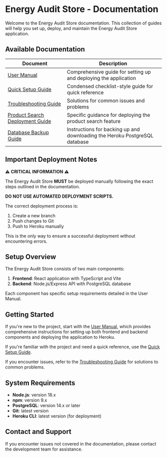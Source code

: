 # Energy Audit Store - Documentation

Welcome to the Energy Audit Store documentation. This collection of guides will help you set up, deploy, and maintain the Energy Audit Store application.

## Available Documentation

| Document | Description |
|----------|-------------|
| [User Manual](USER_MANUAL.md) | Comprehensive guide for setting up and deploying the application |
| [Quick Setup Guide](QUICK_SETUP_GUIDE.md) | Condensed checklist-style guide for quick reference |
| [Troubleshooting Guide](TROUBLESHOOTING_GUIDE.md) | Solutions for common issues and problems |
| [Product Search Deployment Guide](PRODUCT_SEARCH_DEPLOYMENT_GUIDE.md) | Specific guidance for deploying the product search feature |
| [Database Backup Guide](DATABASE_BACKUP_GUIDE.md) | Instructions for backing up and downloading the Heroku PostgreSQL database |

## Important Deployment Notes

⚠️ **CRITICAL INFORMATION** ⚠️

The Energy Audit Store **MUST** be deployed manually following the exact steps outlined in the documentation. 

**DO NOT USE AUTOMATED DEPLOYMENT SCRIPTS.** 

The correct deployment process is:
1. Create a new branch
2. Push changes to Git
3. Push to Heroku manually

This is the only way to ensure a successful deployment without encountering errors.

## Setup Overview

The Energy Audit Store consists of two main components:

1. **Frontend**: React application with TypeScript and Vite
2. **Backend**: Node.js/Express API with PostgreSQL database

Each component has specific setup requirements detailed in the User Manual.

## Getting Started

If you're new to the project, start with the [User Manual](USER_MANUAL.md), which provides comprehensive instructions for setting up both frontend and backend components and deploying the application to Heroku.

If you're familiar with the project and need a quick reference, use the [Quick Setup Guide](QUICK_SETUP_GUIDE.md).

If you encounter issues, refer to the [Troubleshooting Guide](TROUBLESHOOTING_GUIDE.md) for solutions to common problems.

## System Requirements

- **Node.js**: version 18.x
- **npm**: version 9.x
- **PostgreSQL**: version 14.x or later
- **Git**: latest version
- **Heroku CLI**: latest version (for deployment)

## Contact and Support

If you encounter issues not covered in the documentation, please contact the development team for assistance.
